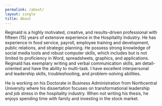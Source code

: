 ```yaml
---
permalink: /about/
layout: single
title: About
---
```


Reginald is a highly motivated, creative, and results-driven professional with fifteen (15) years of extensive experience in the Hospitality Industry. 
He has experience in food service, payroll, employee training and development, public relations, and strategic planning.
He possess strong knowledge of social media tools and robust computer skills, which includes but is not limited to proficiency in Word, spreadsheets, graphics, and applications. 
Reginald has exemplary writing and verbal communication skills, am detail-oriented and have the ability to multi-task. I have excellent interpersonal and leadership skills, troubleshooting, and problem-solving abilities.

He is working on his Doctorate in Business Administration from Northcentral University where his dissertation focuses on transformational leadership and job stress in the hospitality industry. 
When not writing his thesis, he enjoys spending time with family and investing in the stock market. 


